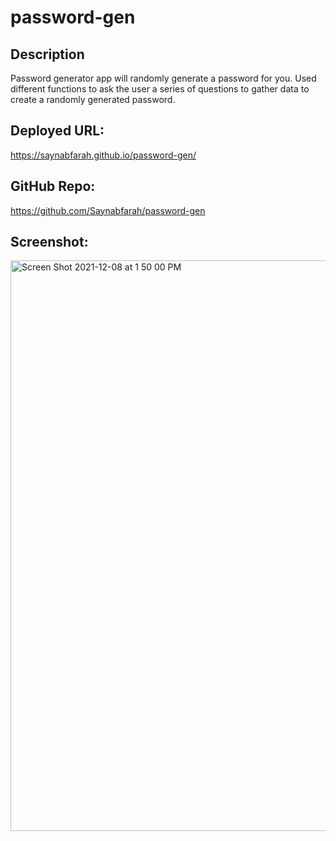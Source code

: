 # password-gen

## Description
Password generator app will randomly generate a password for you. Used different functions to ask the user a series of questions to gather data to create a randomly generated password. 

## Deployed URL:
https://saynabfarah.github.io/password-gen/

## GitHub Repo:
https://github.com/Saynabfarah/password-gen

## Screenshot:
<img width="913" alt="Screen Shot 2021-12-08 at 1 50 00 PM" src="https://user-images.githubusercontent.com/91638676/145274641-b2d9db82-0bef-4f55-b41a-b126e126b817.png">
